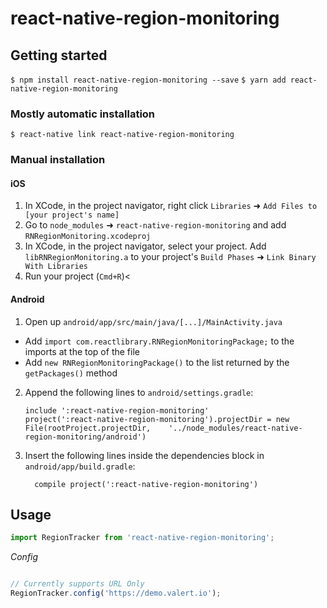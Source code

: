 
# react-native-region-monitoring

## Getting started

`$ npm install react-native-region-monitoring --save`
`$ yarn add react-native-region-monitoring`

### Mostly automatic installation

`$ react-native link react-native-region-monitoring`

### Manual installation


#### iOS

1. In XCode, in the project navigator, right click `Libraries` ➜ `Add Files to [your project's name]`
2. Go to `node_modules` ➜ `react-native-region-monitoring` and add `RNRegionMonitoring.xcodeproj`
3. In XCode, in the project navigator, select your project. Add `libRNRegionMonitoring.a` to your project's `Build Phases` ➜ `Link Binary With Libraries`
4. Run your project (`Cmd+R`)<

#### Android

1. Open up `android/app/src/main/java/[...]/MainActivity.java`
  - Add `import com.reactlibrary.RNRegionMonitoringPackage;` to the imports at the top of the file
  - Add `new RNRegionMonitoringPackage()` to the list returned by the `getPackages()` method
2. Append the following lines to `android/settings.gradle`:
  	```
  	include ':react-native-region-monitoring'
  	project(':react-native-region-monitoring').projectDir = new File(rootProject.projectDir, 	'../node_modules/react-native-region-monitoring/android')
  	```
3. Insert the following lines inside the dependencies block in `android/app/build.gradle`:
  	```
      compile project(':react-native-region-monitoring')
  	```

## Usage
```javascript
import RegionTracker from 'react-native-region-monitoring';
```

*Config*
```javascript

// Currently supports URL Only
RegionTracker.config('https://demo.valert.io');
```
